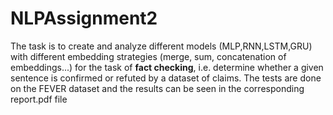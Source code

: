 # NLPAssignment2

The task is to create and analyze different models (MLP,RNN,LSTM,GRU) with different embedding strategies (merge, sum, concatenation of embeddings...) for the task of **fact checking**, i.e. determine whether a given sentence is confirmed or refuted by a dataset of claims. The tests are done on the FEVER dataset and the results can be seen in the corresponding report.pdf file
